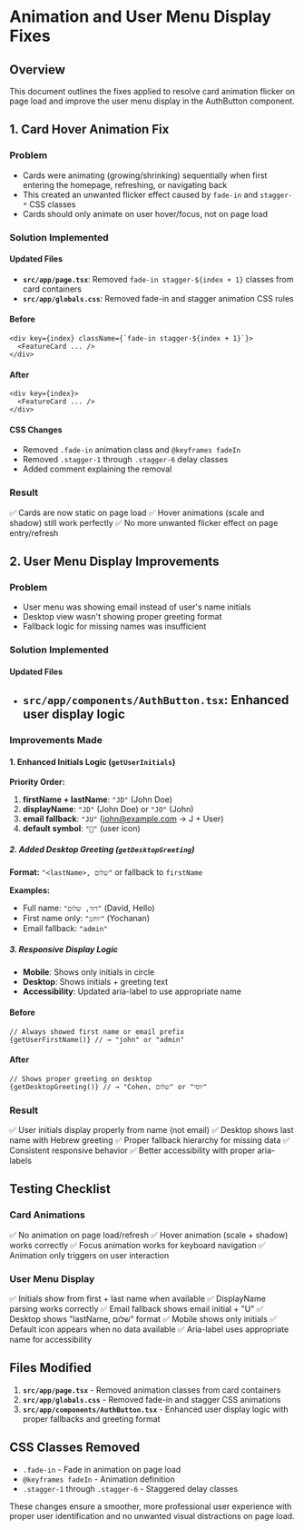 # Animation and User Menu Display Fixes

## Overview

This document outlines the fixes applied to resolve card animation flicker on page load and improve the user menu display in the AuthButton component.

## 1. Card Hover Animation Fix

### Problem

- Cards were animating (growing/shrinking) sequentially when first entering the homepage, refreshing, or navigating back
- This created an unwanted flicker effect caused by `fade-in` and `stagger-*` CSS classes
- Cards should only animate on user hover/focus, not on page load

### Solution Implemented

#### Updated Files

- **`src/app/page.tsx`**: Removed `fade-in stagger-${index + 1}` classes from card containers
- **`src/app/globals.css`**: Removed fade-in and stagger animation CSS rules

#### Before

```tsx
<div key={index} className={`fade-in stagger-${index + 1}`}>
  <FeatureCard ... />
</div>
```

#### After

```tsx
<div key={index}>
  <FeatureCard ... />
</div>
```

#### CSS Changes

- Removed `.fade-in` animation class and `@keyframes fadeIn`
- Removed `.stagger-1` through `.stagger-6` delay classes
- Added comment explaining the removal

### Result

✅ Cards are now static on page load
✅ Hover animations (scale and shadow) still work perfectly
✅ No more unwanted flicker effect on page entry/refresh

## 2. User Menu Display Improvements

### Problem

- User menu was showing email instead of user's name initials
- Desktop view wasn't showing proper greeting format
- Fallback logic for missing names was insufficient

### Solution Implemented

#### Updated Files

- ## `src/app/components/AuthButton.tsx`: Enhanced user display logic

### Improvements Made

#### 1. Enhanced Initials Logic (`getUserInitials`)

**Priority Order:**

1. **firstName + lastName**: `"JD"` (John Doe)
2. **displayName**: `"JD"` (John Doe) or `"JO"` (John)
3. **email fallback**: `"JU"` (<john@example.com> → J + User)
4. **default symbol**: `"👤"` (user icon)

##### 2. Added Desktop Greeting (`getDesktopGreeting`)

**Format:** `"<lastName>, שלום"` or fallback to `firstName`

**Examples:**

- Full name: `"דוד, שלום"` (David, Hello)
- First name only: `"יוחנן"` (Yochanan)
- Email fallback: `"admin"`

##### 3. Responsive Display Logic

- **Mobile**: Shows only initials in circle
- **Desktop**: Shows initials + greeting text
- **Accessibility**: Updated aria-label to use appropriate name

#### Before

```tsx
// Always showed first name or email prefix
{getUserFirstName()} // → "john" or "admin"
```

#### After

```tsx
// Shows proper greeting on desktop
{getDesktopGreeting()} // → "Cohen, שלום" or "יוסי"
```

### Result

✅ User initials display properly from name (not email)
✅ Desktop shows last name with Hebrew greeting
✅ Proper fallback hierarchy for missing data
✅ Consistent responsive behavior
✅ Better accessibility with proper aria-labels

## Testing Checklist

### Card Animations

✅ No animation on page load/refresh
✅ Hover animation (scale + shadow) works correctly
✅ Focus animation works for keyboard navigation
✅ Animation only triggers on user interaction

### User Menu Display

✅ Initials show from first + last name when available
✅ DisplayName parsing works correctly
✅ Email fallback shows email initial + "U"
✅ Desktop shows "lastName, שלום" format
✅ Mobile shows only initials
✅ Default icon appears when no data available
✅ Aria-label uses appropriate name for accessibility

## Files Modified

1. **`src/app/page.tsx`** - Removed animation classes from card containers
2. **`src/app/globals.css`** - Removed fade-in and stagger CSS animations
3. **`src/app/components/AuthButton.tsx`** - Enhanced user display logic with proper fallbacks and greeting format

## CSS Classes Removed

- `.fade-in` - Fade in animation on page load
- `@keyframes fadeIn` - Animation definition
- `.stagger-1` through `.stagger-6` - Staggered delay classes

These changes ensure a smoother, more professional user experience with proper user identification and no unwanted visual distractions on page load.
